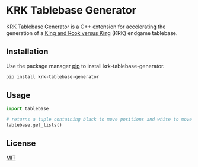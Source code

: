 # KRK Tablebase Generator

KRK Tablebase Generator is a C++ extension for accelerating the generation of a [King and Rook versus King](https://www.chessprogramming.org/KRK) (KRK) endgame tablebase.

## Installation

Use the package manager [pip](https://pip.pypa.io/en/stable/) to install krk-tablebase-generator.

```bash
pip install krk-tablebase-generator
```

## Usage

```python
import tablebase

# returns a tuple containing black to move positions and white to move positions
tablebase.get_lists()
```

## License
[MIT](https://choosealicense.com/licenses/mit/)